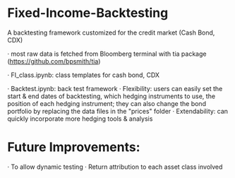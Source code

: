 # Fixed-Income-Backtesting
A backtesting framework customized for the credit market (Cash Bond, CDX)

· most raw data is fetched from Bloomberg terminal with tia package 
  (https://github.com/bpsmith/tia)

· FI_class.ipynb: class templates for cash bond, CDX

· Backtest.ipynb: back test framework
  · Flexibility: users can easily set the start & end dates of backtesting, which hedging instruments to use, the position of each hedging instrument;
                 they can also change the bond portfolio by replacing the data files in the "prices" folder
  · Extendability: can quickly incorporate more hedging tools & analysis
  
  
# Future Improvements: 
· To allow dynamic testing
· Return attribution to each asset class involved




